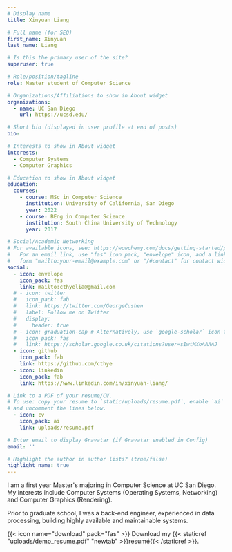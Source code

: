 ```yaml
---
# Display name
title: Xinyuan Liang

# Full name (for SEO)
first_name: Xinyuan
last_name: Liang

# Is this the primary user of the site?
superuser: true

# Role/position/tagline
role: Master student of Computer Science

# Organizations/Affiliations to show in About widget
organizations:
  - name: UC San Diego
    url: https://ucsd.edu/

# Short bio (displayed in user profile at end of posts)
bio:

# Interests to show in About widget
interests:
  - Computer Systems
  - Computer Graphics

# Education to show in About widget
education:
  courses:
    - course: MSc in Computer Science
      institution: University of California, San Diego
      year: 2022
    - course: BEng in Computer Science
      institution: South China University of Technology
      year: 2017

# Social/Academic Networking
# For available icons, see: https://wowchemy.com/docs/getting-started/page-builder/#icons
#   For an email link, use "fas" icon pack, "envelope" icon, and a link in the
#   form "mailto:your-email@example.com" or "/#contact" for contact widget.
social:
  - icon: envelope
    icon_pack: fas
    link: mailto:cthyelia@gmail.com
  # - icon: twitter
  #   icon_pack: fab
  #   link: https://twitter.com/GeorgeCushen
  #   label: Follow me on Twitter
  #   display:
  #     header: true
  # - icon: graduation-cap # Alternatively, use `google-scholar` icon from `ai` icon pack
  #   icon_pack: fas
  #   link: https://scholar.google.co.uk/citations?user=sIwtMXoAAAAJ
  - icon: github
    icon_pack: fab
    link: https://github.com/cthye
  - icon: linkedin
    icon_pack: fab
    link: https://www.linkedin.com/in/xinyuan-liang/

# Link to a PDF of your resume/CV.
# To use: copy your resume to `static/uploads/resume.pdf`, enable `ai` icons in `params.yaml`,
# and uncomment the lines below.
  - icon: cv
    icon_pack: ai
    link: uploads/resume.pdf

# Enter email to display Gravatar (if Gravatar enabled in Config)
email: ''

# Highlight the author in author lists? (true/false)
highlight_name: true
---
```

I am a first year Master's majoring in Computer Science at UC San Diego. My interests include Computer Systems (Operating Systems, Networking) and Computer Graphics (Rendering).

Prior to graduate school, I was a back-end engineer, experienced in data processing, building highly available and maintainable systems.

{{< icon name="download" pack="fas" >}} Download my {{< staticref "uploads/demo_resume.pdf" "newtab" >}}resumé{{< /staticref >}}.
